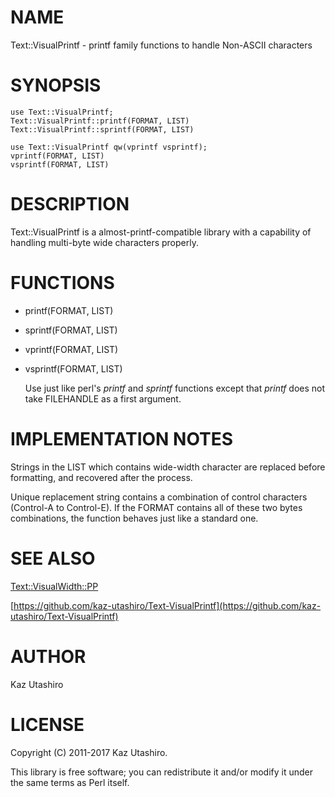 # NAME

Text::VisualPrintf - printf family functions to handle Non-ASCII characters

# SYNOPSIS

    use Text::VisualPrintf;
    Text::VisualPrintf::printf(FORMAT, LIST)
    Text::VisualPrintf::sprintf(FORMAT, LIST)

    use Text::VisualPrintf qw(vprintf vsprintf);
    vprintf(FORMAT, LIST)
    vsprintf(FORMAT, LIST)

# DESCRIPTION

Text::VisualPrintf is a almost-printf-compatible library with a
capability of handling multi-byte wide characters properly.

# FUNCTIONS

- printf(FORMAT, LIST)
- sprintf(FORMAT, LIST)
- vprintf(FORMAT, LIST)
- vsprintf(FORMAT, LIST)

    Use just like perl's _printf_ and _sprintf_ functions
    except that _printf_ does not take FILEHANDLE as a first argument.

# IMPLEMENTATION NOTES

Strings in the LIST which contains wide-width character are replaced
before formatting, and recovered after the process.

Unique replacement string contains a combination of control characters
(Control-A to Control-E).  If the FORMAT contains all of these two
bytes combinations, the function behaves just like a standard one.

# SEE ALSO

[Text::VisualWidth::PP](https://metacpan.org/pod/Text::VisualWidth::PP)

[https://github.com/kaz-utashiro/Text-VisualPrintf](https://github.com/kaz-utashiro/Text-VisualPrintf)

# AUTHOR

Kaz Utashiro

# LICENSE

Copyright (C) 2011-2017 Kaz Utashiro.

This library is free software; you can redistribute it and/or modify
it under the same terms as Perl itself.

